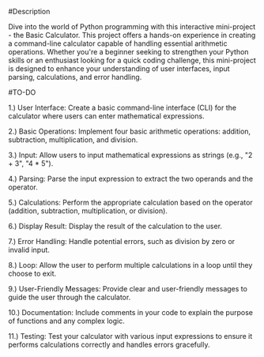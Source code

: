 #Description


Dive into the world of Python programming with this interactive mini-project - the Basic Calculator. This project offers a hands-on experience in creating a command-line calculator capable of handling essential arithmetic operations. Whether you're a beginner seeking to strengthen your Python skills or an enthusiast looking for a quick coding challenge, this mini-project is designed to enhance your understanding of user interfaces, input parsing, calculations, and error handling.



#TO-DO


1.) User Interface: Create a basic command-line interface (CLI) for the calculator where users can enter mathematical expressions.

2.) Basic Operations: Implement four basic arithmetic operations: addition, subtraction, multiplication, and division.

3.) Input: Allow users to input mathematical expressions as strings (e.g., "2 + 3", "4 * 5").

4.) Parsing: Parse the input expression to extract the two operands and the operator.

5.) Calculations: Perform the appropriate calculation based on the operator (addition, subtraction, multiplication, or division).

6.) Display Result: Display the result of the calculation to the user.

7.) Error Handling: Handle potential errors, such as division by zero or invalid input.

8.) Loop: Allow the user to perform multiple calculations in a loop until they choose to exit.

9.) User-Friendly Messages: Provide clear and user-friendly messages to guide the user through the calculator.

10.) Documentation: Include comments in your code to explain the purpose of functions and any complex logic.

11.) Testing: Test your calculator with various input expressions to ensure it performs calculations correctly and handles errors gracefully.




